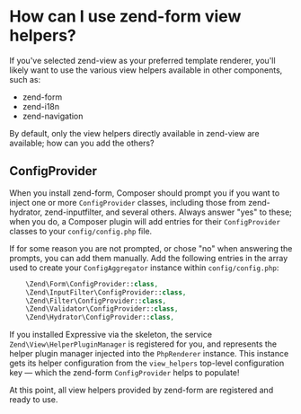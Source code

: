 # How can I use zend-form view helpers?

If you've selected zend-view as your preferred template renderer, you'll likely
want to use the various view helpers available in other components, such as:

- zend-form
- zend-i18n
- zend-navigation

By default, only the view helpers directly available in zend-view are available;
how can you add the others?

## ConfigProvider

When you install zend-form, Composer should prompt you if you want to inject one
or more `ConfigProvider` classes, including those from zend-hydrator,
zend-inputfilter, and several others. Always answer "yes" to these; when you do,
a Composer plugin will add entries for their `ConfigProvider` classes to your
`config/config.php` file.

If for some reason you are not prompted, or chose "no" when answering the
prompts, you can add them manually. Add the following entries in the array used
to create your `ConfigAggregator` instance within `config/config.php`:

```php
    \Zend\Form\ConfigProvider::class,
    \Zend\InputFilter\ConfigProvider::class,
    \Zend\Filter\ConfigProvider::class,
    \Zend\Validator\ConfigProvider::class,
    \Zend\Hydrator\ConfigProvider::class,
```

If you installed Expressive via the skeleton, the service
`Zend\View\HelperPluginManager` is registered for you, and represents the helper
plugin manager injected into the `PhpRenderer` instance. This instance gets its
helper configuration from the `view_helpers` top-level configuration key &mdash;
which the zend-form `ConfigProvider` helps to populate!

At this point, all view helpers provided by zend-form are registered and ready
to use.
